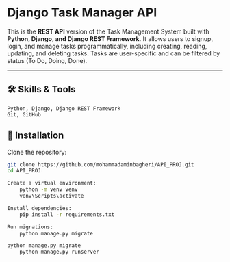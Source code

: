 # Django Task Manager API

This is the **REST API** version of the Task Management System built with **Python, Django, and Django REST Framework**. It allows users to signup, login, and manage tasks programmatically, including creating, reading, updating, and deleting tasks. Tasks are user-specific and can be filtered by status (To Do, Doing, Done).

---

## 🛠 Skills & Tools
    Python, Django, Django REST Framework
    Git, GitHub

## 🚀 Installation

Clone the repository:

```bash
git clone https://github.com/mohammadaminbagheri/API_PROJ.git
cd API_PROJ

Create a virtual environment:
    python -m venv venv
    venv\Scripts\activate

Install dependencies:
    pip install -r requirements.txt

Run migrations:
    python manage.py migrate

python manage.py migrate
    python manage.py runserver
